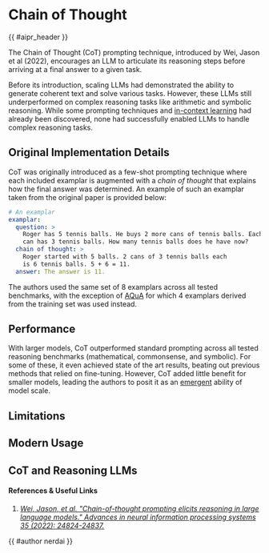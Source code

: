 # Chain of Thought

<!-- Header -->

{{ #aipr_header }}

<!-- Main Body -->

The Chain of Thought (CoT) prompting technique, introduced by Wei, Jason et al (2022),
encourages an LLM to articulate its reasoning steps before arriving at a final
answer to a given task.

Before its introduction, scaling LLMs had demonstrated the ability to generate coherent
text and solve various tasks. However, these LLMs still underperformed on complex
reasoning tasks like arithmetic and symbolic reasoning. While some prompting techniques
and [in-context learning](./icl.md) had already been discovered, none had successfully
enabled LLMs to handle complex reasoning tasks.

## Original Implementation Details

CoT was originally introduced as a few-shot prompting technique where each included
examplar is augmented with a _chain of thought_ that explains how the final answer
was determined. An example of such an examplar taken from the original paper is
provided below:

```yaml
# An examplar
examplar:
  question: >
    Roger has 5 tennis balls. He buys 2 more cans of tennis balls. Each
    can has 3 tennis balls. How many tennis balls does he have now?
  chain of thought: >
    Roger started with 5 balls. 2 cans of 3 tennis balls each
    is 6 tennis balls. 5 + 6 = 11.
  answer: The answer is 11.
```

The authors used the same set of 8 examplars across all tested benchmarks, with
the exception of [AQuA](https://github.com/google-deepmind/AQuA) for which 4
examplars derived from the training set was used instead.

## Performance

With larger models, CoT outperformed standard prompting across all tested reasoning
benchmarks (mathematical, commonsense, and symbolic). For some of these, it even
achieved state of the art results, beating out previous methods that relied on
fine-tuning. However, CoT added little benefit for smaller models, leading the
authors to posit it as an [emergent](../misc/emergent.md) ability of model
scale.

## Limitations

## Modern Usage

## CoT and Reasoning LLMs

#### References & Useful Links <!-- markdownlint-disable-line MD001 -->

1. [_Wei, Jason, et al. "Chain-of-thought prompting elicits reasoning in large
   language models." Advances in neural information processing systems 35 (2022):
   24824-24837._](https://arxiv.org/pdf/2106.09685)

<!-- Contributions -->

{{ #author nerdai }}
